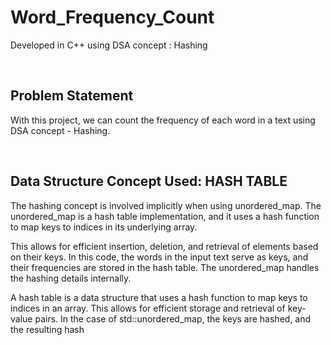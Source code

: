 # Word_Frequency_Count
Developed in C++ using DSA concept : Hashing 

<br/>

## Problem Statement
With this project, we can count the frequency of each word in a text using DSA concept - Hashing.  


<br/>

## Data Structure Concept Used: HASH TABLE
The hashing concept is involved implicitly when using unordered_map. The 
unordered_map is a hash table implementation, and it uses a hash function to 
map keys to indices in its underlying array.  

This allows for efficient insertion, deletion, and retrieval of elements based on 
their keys. In this code, the words in the input text serve as keys, and their 
frequencies are stored in the hash table. The unordered_map handles the 
hashing details internally. 
 
A hash table is a data structure that uses a hash function to map keys to indices 
in an array. This allows for efficient storage and retrieval of key-value pairs. In 
the case of std::unordered_map, the keys are hashed, and the resulting hash 


